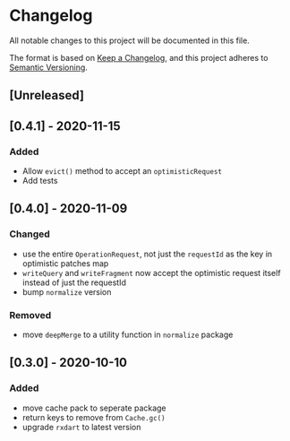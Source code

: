 # Changelog

All notable changes to this project will be documented in this file.

The format is based on [Keep a Changelog](https://keepachangelog.com/en/1.0.0/),
and this project adheres to [Semantic Versioning](https://semver.org/spec/v2.0.0.html).

## [Unreleased]

## [0.4.1] - 2020-11-15

### Added

- Allow `evict()` method to accept an `optimisticRequest`
- Add tests

## [0.4.0] - 2020-11-09

### Changed

- use the entire `OperationRequest`, not just the `requestId` as the key in optimistic patches map
- `writeQuery` and `writeFragment` now accept the optimistic request itself instead of just the requestId
- bump `normalize` version

### Removed

- move `deepMerge` to a utility function in `normalize` package

## [0.3.0] - 2020-10-10

### Added

- move cache pack to seperate package
- return keys to remove from `Cache.gc()`
- upgrade `rxdart` to latest version
